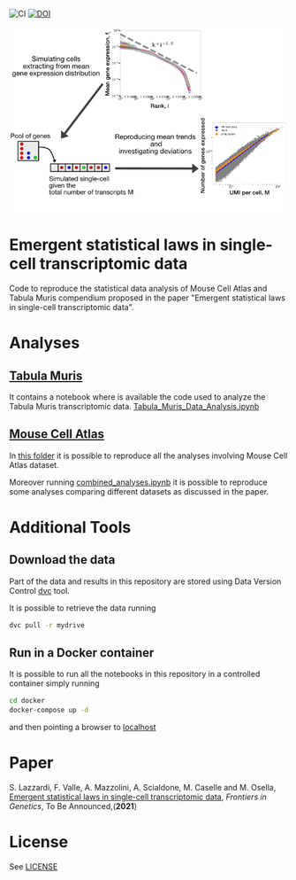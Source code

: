 ![CI](https://github.com/SilviaLazzardi/The_single_cell_transcriptome_as_a_component_system/workflows/CI/badge.svg) [![DOI](https://zenodo.org/badge/DOI/10.TBA/TBA.svg)](https://doi.org/TBA)

![graph abstact](abstract.png)

# Emergent statistical laws in single-cell transcriptomic data

Code to reproduce the statistical data analysis of Mouse Cell Atlas and Tabula Muris compendium proposed in the paper "Emergent statistical laws in single-cell transcriptomic data".

# Analyses

## [Tabula Muris](TabulaMuris)
It contains a notebook where is available the code used to analyze the Tabula Muris transcriptomic data.
[Tabula_Muris_Data_Analysis.ipynb](TabulaMuris/Tabula_Muris_Data_Analysis.ipynb)

## [Mouse Cell Atlas](MouseCellAtlas)

In [this folder](MouseCellAtlas) it is possible to reproduce all the analyses involving Mouse Cell Atlas dataset.

Moreover running [combined_analyses.ipynb](MouseCellAtlas/combined_analyses.ipynb) it is possible to reproduce some analyses comparing different datasets as discussed in the paper.

# Additional Tools

## Download the data
Part of the data and results in this repository are stored using Data Version Control [dvc](https://dvc.org) tool.

It is possible to retrieve the data running
```bash
dvc pull -r mydrive
```

## Run in a Docker container
It is possible to run all the notebooks in this repository in a controlled container simply running

```bash
cd docker
docker-compose up -d
```

and then pointing a browser to [localhost](http://localhost:8888)

# Paper
S. Lazzardi, F. Valle, A. Mazzolini, A. Scialdone, M. Caselle and M. Osella, [Emergent statistical laws in single-cell transcriptomic data](), *Frontiers in Genetics*, To Be Announced,(**2021**)

# License
See [LICENSE](LICENSE)

